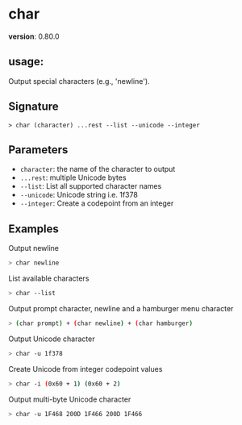 # char

**version**: 0.80.0

## **usage**:

Output special characters (e.g., 'newline').

## Signature

`> char (character) ...rest --list --unicode --integer`

## Parameters

- `character`: the name of the character to output
- `...rest`: multiple Unicode bytes
- `--list`: List all supported character names
- `--unicode`: Unicode string i.e. 1f378
- `--integer`: Create a codepoint from an integer

## Examples

Output newline

```bash
> char newline
```

List available characters

```bash
> char --list
```

Output prompt character, newline and a hamburger menu character

```bash
> (char prompt) + (char newline) + (char hamburger)
```

Output Unicode character

```bash
> char -u 1f378
```

Create Unicode from integer codepoint values

```bash
> char -i (0x60 + 1) (0x60 + 2)
```

Output multi-byte Unicode character

```bash
> char -u 1F468 200D 1F466 200D 1F466
```
